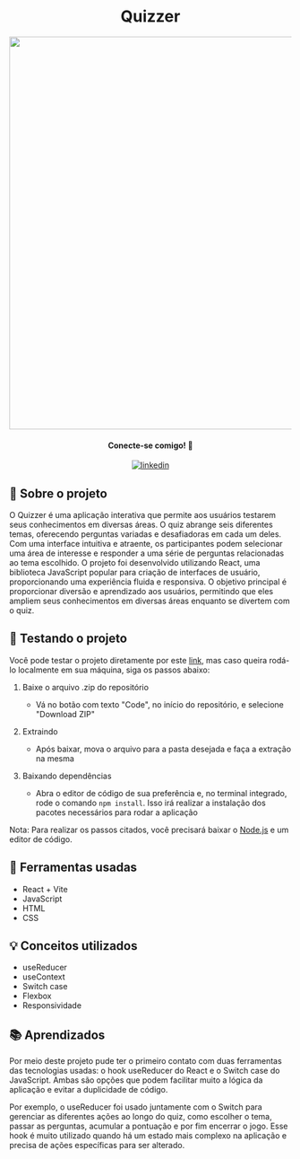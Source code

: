 <h1 align='center'>Quizzer</h1>

<div align='center'>
  <img src='https://github.com/gustavo-atanazio/Quizzer/assets/124182846/5ea59b07-b741-4504-9bc6-e5a0a5a97459' width='700px'/>
</div>

<div align='center'>

#### Conecte-se comigo! 🤝
[![linkedin](https://img.shields.io/badge/linkedin-0A66C2?style=for-the-badge&logo=linkedin&logoColor=white)](https://www.linkedin.com/in/gustavo-atanazio)
</div>

## 📘 Sobre o projeto
O Quizzer é uma aplicação interativa que permite aos usuários testarem seus conhecimentos em diversas áreas. O quiz abrange seis diferentes temas, oferecendo perguntas variadas e desafiadoras em cada um deles. Com uma interface intuitiva e atraente, os participantes podem selecionar uma área de interesse e responder a uma série de perguntas relacionadas ao tema escolhido. O projeto foi desenvolvido utilizando React, uma biblioteca JavaScript popular para criação de interfaces de usuário, proporcionando uma experiência fluida e responsiva. O objetivo principal é proporcionar diversão e aprendizado aos usuários, permitindo que eles ampliem seus conhecimentos em diversas áreas enquanto se divertem com o quiz.

## 🚀 Testando o projeto
Você pode testar o projeto diretamente por este [link](https://quizzer-delta.vercel.app/), mas caso queira rodá-lo localmente em sua máquina, siga os passos abaixo:

1. Baixe o arquivo .zip do repositório
    - Vá no botão com texto "Code", no início do repositório, e selecione "Download ZIP"

2. Extraindo
    - Após baixar, mova o arquivo para a pasta desejada e faça a extração na mesma

3. Baixando dependências
    - Abra o editor de código de sua preferência e, no terminal integrado, rode o comando `npm install`. Isso irá realizar a instalação dos pacotes necessários para rodar a aplicação

Nota: Para realizar os passos citados, você precisará baixar o [Node.js](https://nodejs.org/pt-br) e um editor de código.

## 🔨 Ferramentas usadas
- React + Vite
- JavaScript
- HTML
- CSS

## 💡 Conceitos utilizados
- useReducer
- useContext
- Switch case
- Flexbox
- Responsividade

## 📚 Aprendizados
Por meio deste projeto pude ter o primeiro contato com duas ferramentas das tecnologias usadas: o hook useReducer do React e o Switch case do JavaScript. Ambas são opções que podem facilitar muito a lógica da aplicação e evitar a duplicidade de código.

Por exemplo, o useReducer foi usado juntamente com o Switch para gerenciar as diferentes ações ao longo do quiz, como escolher o tema, passar as perguntas, acumular a pontuação e por fim encerrar o jogo. Esse hook é muito utilizado quando há um estado mais complexo na aplicação e precisa de ações específicas para ser alterado.

